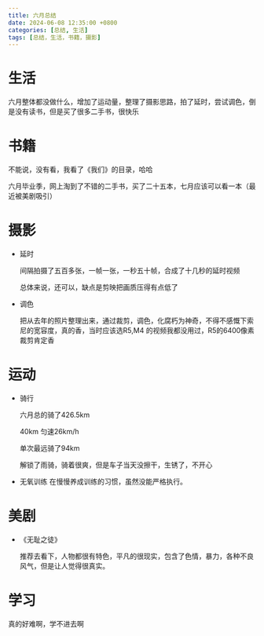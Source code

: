 ```yaml
---
title: 六月总结
date: 2024-06-08 12:35:00 +0800
categories: [总结, 生活]
tags: [总结，生活，书籍，摄影]
---
```


# 生活
六月整体都没做什么，增加了运动量，整理了摄影思路，拍了延时，尝试调色，倒是没有读书，但是买了很多二手书，很快乐

# 书籍
不能说，没有看，我看了《我们》的目录，哈哈

六月毕业季，网上淘到了不错的二手书，买了二十五本，七月应该可以看一本（最近被美剧吸引）

# 摄影
- 延时

    间隔拍摄了五百多张，一帧一张，一秒五十帧，合成了十几秒的延时视频

    总体来说，还可以，缺点是剪映把画质压得有点低了

- 调色

    把从去年的照片整理出来，通过裁剪，调色，化腐朽为神奇，不得不感慨下索尼的宽容度，真的香，当时应该选R5,M4 的视频我都没用过，R5的6400像素裁剪肯定香
# 运动
- 骑行

    六月总的骑了426.5km
    
    40km 匀速26km/h
    
    单次最远骑了94km
    
    解锁了雨骑，骑着很爽，但是车子当天没擦干，生锈了，不开心
- 无氧训练
    在慢慢养成训练的习惯，虽然没能严格执行。

# 美剧

- 《无耻之徒》

    推荐去看下，人物都很有特色，平凡的很现实，包含了色情，暴力，各种不良风气，但是让人觉得很真实。

# 学习
真的好难啊，学不进去啊